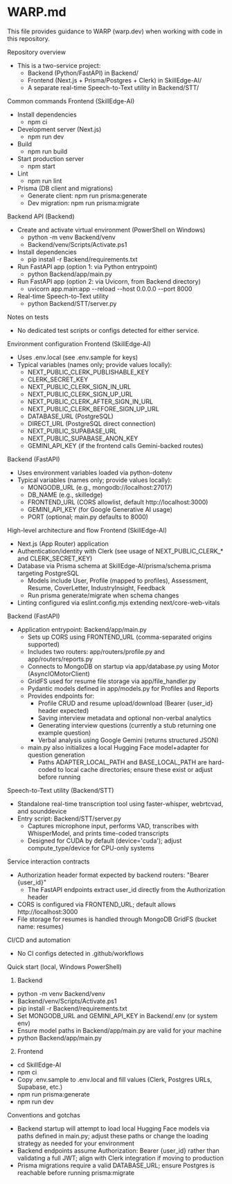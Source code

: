 # WARP.md

This file provides guidance to WARP (warp.dev) when working with code in this repository.

Repository overview
- This is a two-service project:
  - Backend (Python/FastAPI) in Backend/
  - Frontend (Next.js + Prisma/Postgres + Clerk) in SkillEdge-AI/
  - A separate real-time Speech-to-Text utility in Backend/STT/

Common commands
Frontend (SkillEdge-AI)
- Install dependencies
  - npm ci
- Development server (Next.js)
  - npm run dev
- Build
  - npm run build
- Start production server
  - npm start
- Lint
  - npm run lint
- Prisma (DB client and migrations)
  - Generate client: npm run prisma:generate
  - Dev migration: npm run prisma:migrate

Backend API (Backend)
- Create and activate virtual environment (PowerShell on Windows)
  - python -m venv Backend/venv
  - Backend/venv/Scripts/Activate.ps1
- Install dependencies
  - pip install -r Backend/requirements.txt
- Run FastAPI app (option 1: via Python entrypoint)
  - python Backend/app/main.py
- Run FastAPI app (option 2: via Uvicorn, from Backend directory)
  - uvicorn app.main:app --reload --host 0.0.0.0 --port 8000
- Real-time Speech-to-Text utility
  - python Backend/STT/server.py

Notes on tests
- No dedicated test scripts or configs detected for either service.

Environment configuration
Frontend (SkillEdge-AI)
- Uses .env.local (see .env.sample for keys)
- Typical variables (names only; provide values locally):
  - NEXT_PUBLIC_CLERK_PUBLISHABLE_KEY
  - CLERK_SECRET_KEY
  - NEXT_PUBLIC_CLERK_SIGN_IN_URL
  - NEXT_PUBLIC_CLERK_SIGN_UP_URL
  - NEXT_PUBLIC_CLERK_AFTER_SIGN_IN_URL
  - NEXT_PUBLIC_CLERK_BEFORE_SIGN_UP_URL
  - DATABASE_URL (PostgreSQL)
  - DIRECT_URL (PostgreSQL direct connection)
  - NEXT_PUBLIC_SUPABASE_URL
  - NEXT_PUBLIC_SUPABASE_ANON_KEY
  - GEMINI_API_KEY (if the frontend calls Gemini-backed routes)

Backend (FastAPI)
- Uses environment variables loaded via python-dotenv
- Typical variables (names only; provide values locally):
  - MONGODB_URL (e.g., mongodb://localhost:27017)
  - DB_NAME (e.g., skilledge)
  - FRONTEND_URL (CORS allowlist, default http://localhost:3000)
  - GEMINI_API_KEY (for Google Generative AI usage)
  - PORT (optional; main.py defaults to 8000)

High-level architecture and flow
Frontend (SkillEdge-AI)
- Next.js (App Router) application
- Authentication/identity with Clerk (see usage of NEXT_PUBLIC_CLERK_* and CLERK_SECRET_KEY)
- Database via Prisma schema at SkillEdge-AI/prisma/schema.prisma targeting PostgreSQL
  - Models include User, Profile (mapped to profiles), Assessment, Resume, CoverLetter, IndustryInsight, Feedback
  - Run prisma generate/migrate when schema changes
- Linting configured via eslint.config.mjs extending next/core-web-vitals

Backend (FastAPI)
- Application entrypoint: Backend/app/main.py
  - Sets up CORS using FRONTEND_URL (comma-separated origins supported)
  - Includes two routers: app/routers/profile.py and app/routers/reports.py
  - Connects to MongoDB on startup via app/database.py using Motor (AsyncIOMotorClient)
  - GridFS used for resume file storage via app/file_handler.py
  - Pydantic models defined in app/models.py for Profiles and Reports
  - Provides endpoints for:
    - Profile CRUD and resume upload/download (Bearer {user_id} header expected)
    - Saving interview metadata and optional non-verbal analytics
    - Generating interview questions (currently a stub returning one example question)
    - Verbal analysis using Google Gemini (returns structured JSON)
  - main.py also initializes a local Hugging Face model+adapter for question generation
    - Paths ADAPTER_LOCAL_PATH and BASE_LOCAL_PATH are hard-coded to local cache directories; ensure these exist or adjust before running

Speech-to-Text utility (Backend/STT)
- Standalone real-time transcription tool using faster-whisper, webrtcvad, and sounddevice
- Entry script: Backend/STT/server.py
  - Captures microphone input, performs VAD, transcribes with WhisperModel, and prints time-coded transcripts
  - Designed for CUDA by default (device='cuda'); adjust compute_type/device for CPU-only systems

Service interaction contracts
- Authorization header format expected by backend routers: "Bearer {user_id}"
  - The FastAPI endpoints extract user_id directly from the Authorization header
- CORS is configured via FRONTEND_URL; default allows http://localhost:3000
- File storage for resumes is handled through MongoDB GridFS (bucket name: resumes)

CI/CD and automation
- No CI configs detected in .github/workflows

Quick start (local, Windows PowerShell)
1) Backend
- python -m venv Backend/venv
- Backend/venv/Scripts/Activate.ps1
- pip install -r Backend/requirements.txt
- Set MONGODB_URL and GEMINI_API_KEY in Backend/.env (or system env)
- Ensure model paths in Backend/app/main.py are valid for your machine
- python Backend/app/main.py

2) Frontend
- cd SkillEdge-AI
- npm ci
- Copy .env.sample to .env.local and fill values (Clerk, Postgres URLs, Supabase, etc.)
- npm run prisma:generate
- npm run dev

Conventions and gotchas
- Backend startup will attempt to load local Hugging Face models via paths defined in main.py; adjust these paths or change the loading strategy as needed for your environment
- Backend endpoints assume Authorization: Bearer {user_id} rather than validating a full JWT; align with Clerk integration if moving to production
- Prisma migrations require a valid DATABASE_URL; ensure Postgres is reachable before running prisma:migrate
